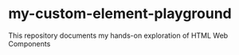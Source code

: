 # my-custom-element-playground
This repository documents my hands-on exploration of HTML Web Components
